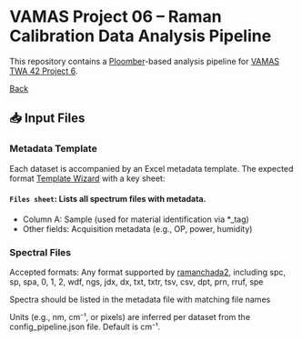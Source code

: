 # VAMAS Project 06 – Raman Calibration Data Analysis Pipeline

This repository contains a [Ploomber](https://ploomber.io/)-based analysis pipeline for [VAMAS TWA 42 Project 6](https://www.vamas.org/twa42/documents/2024_vamas_twa42_p6_raman_calibration.pdf).

[Back](../README.md) 

## 📥 Input Files

### Metadata Template

Each dataset is accompanied by an Excel metadata template. The expected format [Template Wizard](https://enanomapper.adma.ai/projects/enanomapper/datatemplates/pchem/index.html?template=CHARISMA_RR)  with a key sheet:

#### `Files sheet`: Lists all spectrum files with metadata.

- Column A: Sample (used for material identification via *_tag)
- Other fields: Acquisition metadata (e.g., OP, power, humidity)

### Spectral Files
Accepted formats: Any format supported by [ramanchada2](https://h2020charisma.github.io/ramanchada2/ramanchada2/spectrum/creators/from_local_file.html#from_local_file), including spc, sp, spa, 0, 1, 2, wdf, ngs, jdx, dx, txt, txtr, tsv, csv, dpt, prn, rruf, spe

Spectra should be listed in the metadata file with matching file names

Units (e.g., nm, cm⁻¹, or pixels) are inferred per dataset from the config_pipeline.json file. Default is cm⁻¹.
